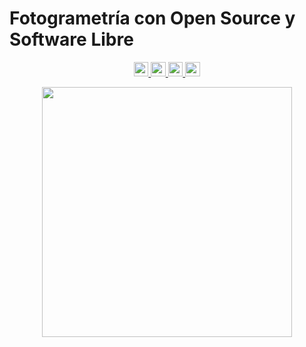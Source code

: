 # Fotogrametría con Open Source y Software Libre 

<p align= "center">
 <a href="https://www.linkedin.com/in/antonybarja/">
  <img src="https://img.shields.io/badge/Autor-Antony%20Barja-lightgrey?style=for-the-badge" height="23">
  </a>
 <a href="https://www.github.com/OpenDroneMap-Perú/">
 <img src="https://img.shields.io/badge/  OpenDroneMap-Perú-%230077B5.svg?&style=for-the-badge&logo=drone&logoColor="height=23.5>
 </a> 
  <a href="https://github.com/qgispe">
  <img src="https://img.shields.io/badge/qgis-3.14pi-%231DA1T2.svg?&style=for-the-badge&logo=qgis&logoColor=white" height="23.5">
  </a>
  <a>
  <a href="https://github.com/qgispe">
  <img src="https://img.shields.io/github/stars/barja8/CovidMapping_by_Province?style=for-the-badge" height="23.5">
  </a>
</p>

 
<p align="center">
 <a> 
 <img src='https://raw.githubusercontent.com/barja8/Workshop-ODM-IGB16/main/resources/slide.png' width=400> 
 </a>
</p>






